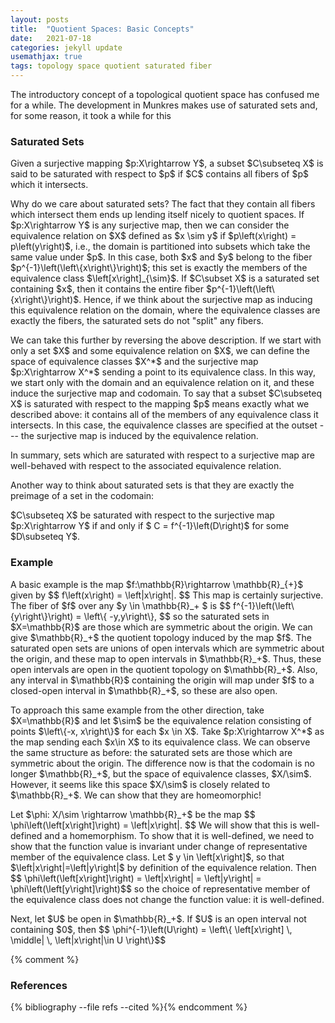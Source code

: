 ```yaml
---
layout: posts
title:  "Quotient Spaces: Basic Concepts"
date:   2021-07-18
categories: jekyll update
usemathjax: true
tags: topology space quotient saturated fiber
---
```

<p>
    The introductory concept of a topological quotient space has confused me for a while. The development in Munkres makes use of saturated sets and, for some reason, it took a while for this 
</p>



### Saturated Sets
<p>
    Given a surjective mapping $p:X\rightarrow Y$, a subset $C\subseteq X$ is said to be saturated with respect to $p$ if $C$ contains all fibers of $p$ which it intersects.
</p>

<p>
    Why do we care about saturated sets? The fact that they contain all fibers which intersect them ends up lending itself nicely to quotient spaces. If $p:X\rightarrow Y$ is any surjective map, then we can consider the equivalence relation on $X$ defined as $x \sim y$ if $p\left(x\right) = p\left(y\right)$, i.e., the domain is partitioned into subsets which take the same value under $p$. In this case, both $x$ and $y$ belong to the fiber $p^{-1}\left(\left\{x\right\}\right)$; this set is exactly the members of the equivalence class $\left[x\right]_{\sim}$. If $C\subset X$ is a saturated set containing $x$, then it contains the entire fiber $p^{-1}\left(\left\{x\right\}\right)$. Hence, if we think about the surjective map as inducing this equivalence relation on the domain, where the equivalence classes are exactly the fibers, the saturated sets do not "split" any fibers.
</p>
    
<p>
    We can take this further by reversing the above description. If we start with only a set $X$ and some equivalence relation on $X$, we can define the space of equivalence classes $X^*$ and the surjective map $p:X\rightarrow X^*$ sending a point to its equivalence class. In this way, we start only with the domain and an equivalence relation on it, and these induce the surjective map and codomain. To say that a subset $C\subseteq X$ is saturated with respect to the mapping $p$ means exactly what we described above: it contains all of the members of any equivalence class it intersects. In this case, the equivalence classes are specified at the outset --- the surjective map is induced by the equivalence relation.
</p>
<p>
    In summary, sets which are saturated with respect to a surjective map are well-behaved with respect to the associated equivalence relation.
</p>
<p>
    Another way to think about saturated sets is that they are exactly the preimage of a set in the codomain:
</p>
<div class="theorem">
    $C\subseteq X$ be saturated with respect to the surjective map $p:X\rightarrow Y$ if and only if $ C = f^{-1}\left(D\right)$ for some $D\subseteq Y$. 
</div>

### Example

<p>
    A basic example is the map $f:\mathbb{R}\rightarrow \mathbb{R}_{+}$ given by $$ f\left(x\right) = \left|x\right|. $$ This map is certainly surjective. The fiber of $f$ over any $y \in \mathbb{R}_+ $ is $$ f^{-1}\left(\left\{y\right\}\right) = \left\{ -y,y\right\}, $$ so the saturated sets in $X=\mathbb{R}$ are those which are symmetric about the origin. We can give $\mathbb{R}_+$ the quotient topology induced by the map $f$. The saturated open sets are unions of open intervals which are symmetric about the origin, and these map to open intervals in $\mathbb{R}_+$. Thus, these open intervals are open in the quotient topology on $\mathbb{R}_+$. Also, any interval in $\mathbb{R}$ containing the origin will map under $f$ to a closed-open interval in $\mathbb{R}_+$, so these are also open.
</p>
<p>
    To approach this same example from the other direction, take $X=\mathbb{R}$ and let $\sim$ be the equivalence relation consisting of points $\left\{-x, x\right\}$ for each $x \in X$. Take $p:X\rightarrow X^*$ as the map sending each $x\in X$ to its equivalence class. We can observe the same structure as before: the saturated sets are those which are symmetric about the origin. The difference now is that the codomain is no longer $\mathbb{R}_+$, but the space of equivalence classes, $X/\sim$. However, it seems like this space $X/\sim$ is closely related to $\mathbb{R}_+$. We can show that they are homeomorphic!
</p>
<p>
    Let $\phi: X/\sim \rightarrow \mathbb{R}_+$ be the map $$ \phi\left(\left[x\right]\right) = \left|x\right|. $$ We will show that this is well-defined and a homemorphism. To show that it is well-defined, we need to show that the function value is invariant under change of representative member of the equivalence class. Let $ y \in \left[x\right]$, so that $\left|x\right|=\left|y\right|$ by definition of the equivalence relation. Then $$ \phi\left(\left[x\right]\right) = \left|x\right| = \left|y\right| = \phi\left(\left[y\right]\right)$$ so the choice of representative member of the equivalence class does not change the function value: it is well-defined. 
</p>
<p>
    Next, let $U$ be open in $\mathbb{R}_+$. If $U$ is an open interval not containing $0$, then $$ \phi^{-1}\left(U\right) = \left\{ \left[x\right] \, \middle| \, \left|x\right|\in U \right\}$$
</p>






{% comment %}
<h3>References</h3>
{% bibliography --file refs --cited %}{% endcomment %}
